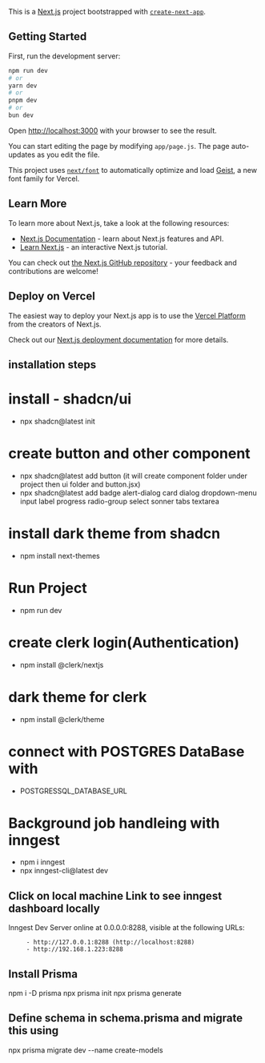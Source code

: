 This is a [Next.js](https://nextjs.org) project bootstrapped with [`create-next-app`](https://github.com/vercel/next.js/tree/canary/packages/create-next-app).

## Getting Started

First, run the development server:

```bash
npm run dev
# or
yarn dev
# or
pnpm dev
# or
bun dev
```

Open [http://localhost:3000](http://localhost:3000) with your browser to see the result.

You can start editing the page by modifying `app/page.js`. The page auto-updates as you edit the file.

This project uses [`next/font`](https://nextjs.org/docs/app/building-your-application/optimizing/fonts) to automatically optimize and load [Geist](https://vercel.com/font), a new font family for Vercel.

## Learn More

To learn more about Next.js, take a look at the following resources:

- [Next.js Documentation](https://nextjs.org/docs) - learn about Next.js features and API.
- [Learn Next.js](https://nextjs.org/learn) - an interactive Next.js tutorial.

You can check out [the Next.js GitHub repository](https://github.com/vercel/next.js) - your feedback and contributions are welcome!

## Deploy on Vercel

The easiest way to deploy your Next.js app is to use the [Vercel Platform](https://vercel.com/new?utm_medium=default-template&filter=next.js&utm_source=create-next-app&utm_campaign=create-next-app-readme) from the creators of Next.js.

Check out our [Next.js deployment documentation](https://nextjs.org/docs/app/building-your-application/deploying) for more details.


## installation steps

# install - shadcn/ui
- npx shadcn@latest init

# create button and other component
- npx shadcn@latest add button (it will create component folder under project then ui folder and button.jsx)
- npx shadcn@latest add badge alert-dialog card dialog dropdown-menu input label progress radio-group select sonner tabs textarea

# install dark theme from shadcn

- npm install next-themes

# Run Project
- npm run dev

# create clerk login(Authentication)
- npm install @clerk/nextjs

# dark theme for clerk
- npm install @clerk/theme

# connect with POSTGRES DataBase with
- POSTGRESSQL_DATABASE_URL

# Background job handleing with inngest
- npm i inngest
- npx inngest-cli@latest dev
## Click on local machine Link to see inngest dashboard locally
Inngest Dev Server online at 0.0.0.0:8288, visible at the following URLs:

         - http://127.0.0.1:8288 (http://localhost:8288)
         - http://192.168.1.223:8288

## Install Prisma
npm i -D prisma
npx prisma init
npx prisma generate


## Define schema in schema.prisma and migrate this using
npx prisma migrate dev --name create-models